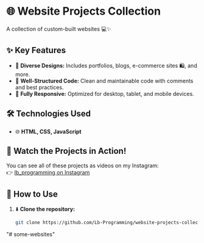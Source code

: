 # 🌐 Website Projects Collection  
A collection of custom-built websites 💻✨  

## ✨ Key Features  

- 🎨 **Diverse Designs:** Includes portfolios, blogs, e-commerce sites 🛍️, and more.  
- 📖 **Well-Structured Code:** Clean and maintainable code with comments and best practices.  
- 📱 **Fully Responsive:** Optimized for desktop, tablet, and mobile devices.  

## 🛠️ Technologies Used  

- 🌐 **HTML, CSS, JavaScript**  

## 🎥 Watch the Projects in Action!  

You can see all of these projects as videos on my Instagram:  
👉 [lb_programming on Instagram](https://www.instagram.com/lb_programming?utm_source=ig_web_button_share_sheet&igsh=ZDNlZDc0MzIxNw==)  

## 🚀 How to Use  

1. ⬇️ **Clone the repository:**  
   ```sh
   git clone https://github.com/Lb-Programming/website-projects-collection.git
"# some-websites" 
